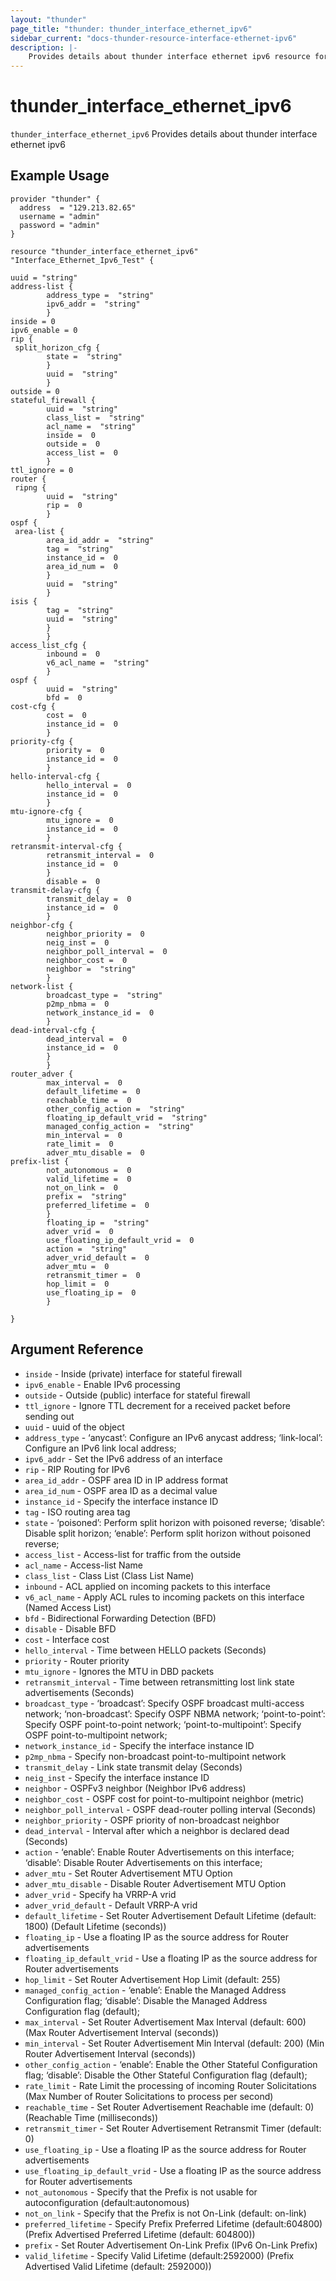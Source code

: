 ```yaml
---
layout: "thunder"
page_title: "thunder: thunder_interface_ethernet_ipv6"
sidebar_current: "docs-thunder-resource-interface-ethernet-ipv6"
description: |-
	Provides details about thunder interface ethernet ipv6 resource for A10
---
```


# thunder\_interface\_ethernet\_ipv6

`thunder_interface_ethernet_ipv6` Provides details about thunder interface ethernet ipv6
## Example Usage


```hcl
provider "thunder" {
  address  = "129.213.82.65"
  username = "admin"
  password = "admin"
}

resource "thunder_interface_ethernet_ipv6" "Interface_Ethernet_Ipv6_Test" {

uuid = "string"
address-list {   
        address_type =  "string" 
        ipv6_addr =  "string" 
        }
inside = 0
ipv6_enable = 0
rip {  
 split_horizon_cfg {  
        state =  "string" 
        }
        uuid =  "string" 
        }
outside = 0
stateful_firewall {  
        uuid =  "string" 
        class_list =  "string" 
        acl_name =  "string" 
        inside =  0 
        outside =  0 
        access_list =  0 
        }
ttl_ignore = 0
router {  
 ripng {  
        uuid =  "string" 
        rip =  0 
        }
ospf {  
 area-list {   
        area_id_addr =  "string" 
        tag =  "string" 
        instance_id =  0 
        area_id_num =  0 
        }
        uuid =  "string" 
        }
isis {  
        tag =  "string" 
        uuid =  "string" 
        }
        }
access_list_cfg {  
        inbound =  0 
        v6_acl_name =  "string" 
        }
ospf {  
        uuid =  "string" 
        bfd =  0 
cost-cfg {   
        cost =  0 
        instance_id =  0 
        }
priority-cfg {   
        priority =  0 
        instance_id =  0 
        }
hello-interval-cfg {   
        hello_interval =  0 
        instance_id =  0 
        }
mtu-ignore-cfg {   
        mtu_ignore =  0 
        instance_id =  0 
        }
retransmit-interval-cfg {   
        retransmit_interval =  0 
        instance_id =  0 
        }
        disable =  0 
transmit-delay-cfg {   
        transmit_delay =  0 
        instance_id =  0 
        }
neighbor-cfg {   
        neighbor_priority =  0 
        neig_inst =  0 
        neighbor_poll_interval =  0 
        neighbor_cost =  0 
        neighbor =  "string" 
        }
network-list {   
        broadcast_type =  "string" 
        p2mp_nbma =  0 
        network_instance_id =  0 
        }
dead-interval-cfg {   
        dead_interval =  0 
        instance_id =  0 
        }
        }
router_adver {  
        max_interval =  0 
        default_lifetime =  0 
        reachable_time =  0 
        other_config_action =  "string" 
        floating_ip_default_vrid =  "string" 
        managed_config_action =  "string" 
        min_interval =  0 
        rate_limit =  0 
        adver_mtu_disable =  0 
prefix-list {   
        not_autonomous =  0 
        valid_lifetime =  0 
        not_on_link =  0 
        prefix =  "string" 
        preferred_lifetime =  0 
        }
        floating_ip =  "string" 
        adver_vrid =  0 
        use_floating_ip_default_vrid =  0 
        action =  "string" 
        adver_vrid_default =  0 
        adver_mtu =  0 
        retransmit_timer =  0 
        hop_limit =  0 
        use_floating_ip =  0 
        }
 
}
```

## Argument Reference

* `inside` - Inside (private) interface for stateful firewall
* `ipv6_enable` - Enable IPv6 processing
* `outside` - Outside (public) interface for stateful firewall
* `ttl_ignore` - Ignore TTL decrement for a received packet before sending out
* `uuid` - uuid of the object
* `address_type` - ‘anycast’: Configure an IPv6 anycast address; ‘link-local’: Configure an IPv6 link local address;
* `ipv6_addr` - Set the IPv6 address of an interface
* `rip` - RIP Routing for IPv6
* `area_id_addr` - OSPF area ID in IP address format
* `area_id_num` - OSPF area ID as a decimal value
* `instance_id` - Specify the interface instance ID
* `tag` - ISO routing area tag
* `state` - ‘poisoned’: Perform split horizon with poisoned reverse; ‘disable’: Disable split horizon; ‘enable’: Perform split horizon without poisoned reverse;
* `access_list` - Access-list for traffic from the outside
* `acl_name` - Access-list Name
* `class_list` - Class List (Class List Name)
* `inbound` - ACL applied on incoming packets to this interface
* `v6_acl_name` - Apply ACL rules to incoming packets on this interface (Named Access List)
* `bfd` - Bidirectional Forwarding Detection (BFD)
* `disable` - Disable BFD
* `cost` - Interface cost
* `hello_interval` - Time between HELLO packets (Seconds)
* `priority` - Router priority
* `mtu_ignore` - Ignores the MTU in DBD packets
* `retransmit_interval` - Time between retransmitting lost link state advertisements (Seconds)
* `broadcast_type` - ‘broadcast’: Specify OSPF broadcast multi-access network; ‘non-broadcast’: Specify OSPF NBMA network; ‘point-to-point’: Specify OSPF point-to-point network; ‘point-to-multipoint’: Specify OSPF point-to-multipoint network;
* `network_instance_id` - Specify the interface instance ID
* `p2mp_nbma` - Specify non-broadcast point-to-multipoint network
* `transmit_delay` - Link state transmit delay (Seconds)
* `neig_inst` - Specify the interface instance ID
* `neighbor` - OSPFv3 neighbor (Neighbor IPv6 address)
* `neighbor_cost` - OSPF cost for point-to-multipoint neighbor (metric)
* `neighbor_poll_interval` - OSPF dead-router polling interval (Seconds)
* `neighbor_priority` - OSPF priority of non-broadcast neighbor
* `dead_interval` - Interval after which a neighbor is declared dead (Seconds)
* `action` - ‘enable’: Enable Router Advertisements on this interface; ‘disable’: Disable Router Advertisements on this interface;
* `adver_mtu` - Set Router Advertisement MTU Option
* `adver_mtu_disable` - Disable Router Advertisement MTU Option
* `adver_vrid` - Specify ha VRRP-A vrid
* `adver_vrid_default` - Default VRRP-A vrid
* `default_lifetime` - Set Router Advertisement Default Lifetime (default: 1800) (Default Lifetime (seconds))
* `floating_ip` - Use a floating IP as the source address for Router advertisements
* `floating_ip_default_vrid` - Use a floating IP as the source address for Router advertisements
* `hop_limit` - Set Router Advertisement Hop Limit (default: 255)
* `managed_config_action` - ‘enable’: Enable the Managed Address Configuration flag; ‘disable’: Disable the Managed Address Configuration flag (default);
* `max_interval` - Set Router Advertisement Max Interval (default: 600) (Max Router Advertisement Interval (seconds))
* `min_interval` - Set Router Advertisement Min Interval (default: 200) (Min Router Advertisement Interval (seconds))
* `other_config_action` - ‘enable’: Enable the Other Stateful Configuration flag; ‘disable’: Disable the Other Stateful Configuration flag (default);
* `rate_limit` - Rate Limit the processing of incoming Router Solicitations (Max Number of Router Solicitations to process per second)
* `reachable_time` - Set Router Advertisement Reachable ime (default: 0) (Reachable Time (milliseconds))
* `retransmit_timer` - Set Router Advertisement Retransmit Timer (default: 0)
* `use_floating_ip` - Use a floating IP as the source address for Router advertisements
* `use_floating_ip_default_vrid` - Use a floating IP as the source address for Router advertisements
* `not_autonomous` - Specify that the Prefix is not usable for autoconfiguration (default:autonomous)
* `not_on_link` - Specify that the Prefix is not On-Link (default: on-link)
* `preferred_lifetime` - Specify Prefix Preferred Lifetime (default:604800) (Prefix Advertised Preferred Lifetime (default: 604800))
* `prefix` - Set Router Advertisement On-Link Prefix (IPv6 On-Link Prefix)
* `valid_lifetime` - Specify Valid Lifetime (default:2592000) (Prefix Advertised Valid Lifetime (default: 2592000))

